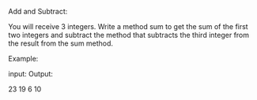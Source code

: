 Add and Subtract:


You will receive 3 integers. Write a method sum to get the sum of the first two integers and subtract the method that subtracts the third integer from the result from the sum method.



Example:

input:              Output:

23                    19
6
10
